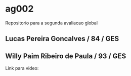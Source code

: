 # ag002
Repositorio para a segunda avaliacao global
## Lucas Pereira Goncalves / 84 / GES
## Willy Paim Ribeiro de Paula / 93 / GES

Link para video: 

